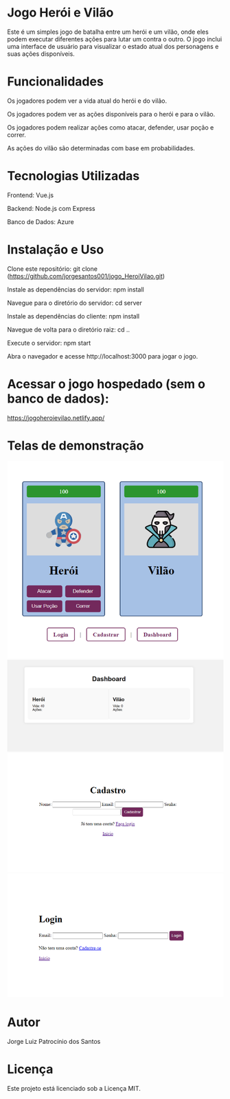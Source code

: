 # Jogo Herói e Vilão
Este é um simples jogo de batalha entre um herói e um vilão, onde eles podem executar diferentes ações para lutar um contra o outro. O jogo inclui uma interface de usuário para visualizar o estado atual dos personagens e suas ações disponíveis.

# Funcionalidades
Os jogadores podem ver a vida atual do herói e do vilão.

Os jogadores podem ver as ações disponíveis para o herói e para o vilão.

Os jogadores podem realizar ações como atacar, defender, usar poção e correr.

As ações do vilão são determinadas com base em probabilidades.

# Tecnologias Utilizadas
Frontend: Vue.js

Backend: Node.js com Express

Banco de Dados: Azure

# Instalação e Uso

Clone este repositório: git clone (https://github.com/jorgesantos001/jogo_HeroiVilao.git)

Instale as dependências do servidor: npm install

Navegue para o diretório do servidor: cd server

Instale as dependências do cliente: npm install

Navegue de volta para o diretório raiz: cd ..

Execute o servidor: npm start

Abra o navegador e acesse http://localhost:3000 para jogar o jogo.

# Acessar o jogo hospedado (sem o banco de dados):

https://jogoheroievilao.netlify.app/

# Telas de demonstração

<img src="img/imginicial.png">

<img src="img/imgdashboard.png">

<img src="img/imgcadastro.png">

<img src="img/imglogin.png">

# Autor
Jorge Luiz Patrocínio dos Santos

# Licença
Este projeto está licenciado sob a Licença MIT.
